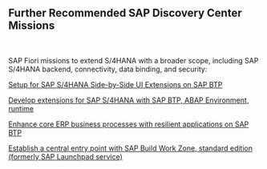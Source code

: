 ## Further Recommended SAP Discovery Center Missions

</br>

SAP Fiori missions to extend S/4HANA with a broader scope, including SAP S/4HANA backend, connectivity, data binding, and security:

[Setup for SAP S/4HANA Side-by-Side UI Extensions on SAP BTP](https://discovery-center.cloud.sap/missiondetail/3239/3325/)

[Develop extensions for SAP S/4HANA with SAP BTP, ABAP Environment, runtime](https://discovery-center.cloud.sap/missiondetail/3248/3277/)

[Enhance core ERP business processes with resilient applications on SAP BTP](https://discovery-center.cloud.sap/missiondetail/3501/3542/)

[Establish a central entry point with SAP Build Work Zone, standard edition (formerly SAP Launchpad service)](https://discovery-center.cloud.sap/missiondetail/3283/3378/)




